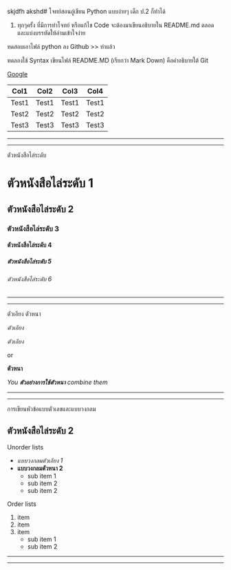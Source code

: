 skjdfh akshd# โจทย์สอนอู๋เขียน Python แบบง่ายๆ เด็ก ป.2 ก็ทำได้

1. ทุกๆครั้ง ที่มีการทำโจทย์ หรือแก้ไข Code จะต้องมาเขียนอธิบายใน README.md ตลอด และแบ่งบรรทัดให้อ่านเข้าใจง่าย

ทดสอบเอาไฟล์ python ลง Github >> ทำแล้ว

ทดลองใช้ Syntax เขียนไฟล์ README.MD (เรียกว่า Mark Down) คือคำอธิบายใต้ Git

[Google](www.google.com)

Col1  | Col2  |  Col3 | Col4
----- | ----- | ----- | ----- |
Test1 | Test1 | Test1 | Test1 |
Test2 | Test2 | Test2 | Test2 |
Test3 | Test3 | Test3 | Test3 |

-------------------------------
-------------------------------



ตัวหนังสือไล่ระดับ
#  ตัวหนังสือไล่ระดับ 1
## ตัวหนังสือไล่ระดับ 2
### ตัวหนังสือไล่ระดับ 3
#### ตัวหนังสือไล่ระดับ 4
##### ตัวหนังสือไล่ระดับ 5
###### ตัวหนังสือไล่ระดับ 6


-------------------------------
-------------------------------


ตัวเอียง ตัวหนา

*ตัวเอียง*

_ตัวเอียง_

or

**ตัวหนา**


*You **ตัวอย่างการใช้ตัวหนา** combine them*


--------------------------------
--------------------------------


การเขียนหัวข้อแบบตัวเลขและแบบวงกลม
## ตัวหนังสือไล่ระดับ 2
Unorder lists
* *แบบวงกลมตัวเอียง 1* 
* **แบบวงกลมตัวหนา 2** 
  * sub item 1
  * sub item 2
  * sub item 2

Order lists

1. item
2. item
3. item
   * sub item 1 
   * sub item 2

----------------------------------
----------------------------------
